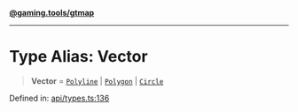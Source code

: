 [**@gaming.tools/gtmap**](README.md)

***

# Type Alias: Vector

> **Vector** = [`Polyline`](TypeAlias.Polyline.md) \| [`Polygon`](TypeAlias.Polygon.md) \| [`Circle`](TypeAlias.Circle.md)

Defined in: [api/types.ts:136](https://github.com/gamingtools/gt-map/blob/37582d0663306e25f7b67e6e3ae4390bd14c21af/packages/gtmap/src/api/types.ts#L136)

